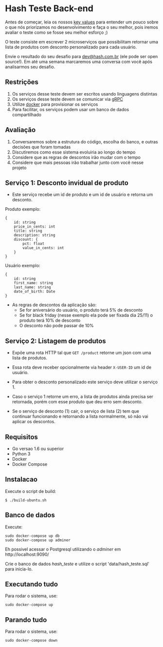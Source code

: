 # Hash Teste Back-end

Antes de começar, leia os nossos [key values](https://www.keyvalues.com/hash) para entender um pouco sobre o que nós priorizamos no desenvolvimento e faça o seu melhor, pois iremos avaliar o teste como se fosse seu melhor esforço ;)

O teste consiste em escrever 2 microserviços que possibilitam retornar uma lista de produtos com desconto personalizado para cada usuário.

Envie o resultado do seu desafio para dev@hash.com.br (ele pode ser open source!). Em até uma semana marcaremos uma conversa com você após analisarmos seu desafio.

## Restrições

 1. Os serviços desse teste devem ser escritos usando linguagens distintas
 2. Os serviços desse teste devem se comunicar via [gRPC](https://grpc.io/)
 3. Utilize [docker](https://www.docker.com/) para provisionar os serviços
 4. Para facilitar, os serviços podem usar um banco de dados compartilhado

## Avaliação

1. Conversaremos sobre a estrutura do código, escolha do banco, e outras decisões que foram tomadas
2. Discutiremos como esse sistema evoluiria ao longo do tempo
3. Considere que as regras de descontos irão mudar com o tempo
4. Considere que mais pessoas irão trabalhar junto com você nesse projeto

## Serviço 1: Desconto invidual de produto

* Este serviço recebe um id de produto e um id de usuário e retorna um desconto.

Produto exemplo:
```
{
    id: string
    price_in_cents: int
    title: string
    description: string
    discount: {
        pct: float
        value_in_cents: int
    }
}
```

Usuário exemplo:
```
{
    id: string
    first_name: string
    last_name: string
    date_of_birth: Date
}
```

* As regras de descontos da aplicação são:
  * Se for aniversário do usuário, o produto terá 5% de desconto
  * Se for black friday (nesse exemplo ela pode ser fixada dia 25/11) o produto terá 10% de desconto
  * O desconto não pode passar de 10%


## Serviço 2: Listagem de produtos
* Expõe uma rota HTTP tal que `GET /product` retorne um json com uma
lista de produtos.

* Essa rota deve receber opcionalmente via header `X-USER-ID` um id de usuário.

* Para obter o desconto personalizado este serviço deve utilizar o serviço 1.

* Caso o serviço 1 retorne um erro, a lista de produtos ainda precisa ser retornada, porém com esse produto que deu erro sem desconto.

* Se o serviço de desconto (1) cair, o serviço de lista (2) tem que continuar funcionando e retornando a lista normalmente, só não vai aplicar os descontos.

## Requisitos

* Go versao 1.6 ou superior
* Python 3
* Docker
* Docker Compose

## Instalacao

Execute o script de build:
```
$ ./build-ubuntu.sh
```

## Banco de dados

Execute:

```
sudo docker-compose up db
sudo docker-compose up adminer
```

Eh possivel acessar o Postgresql utilizando o *adminer* em http://localhost:9090/

Crie o banco de dados *hash_teste* e utilize o script  'data/hash_teste.sql' para inicia-lo.

## Executando tudo

Para rodar o sistema, use:
```
sudo docker-compose up
```

## Parando tudo

Para rodar o sistema, use:
```
sudo docker-compose down
```
